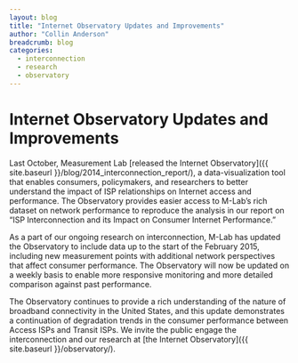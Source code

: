```yaml
---
layout: blog
title: "Internet Observatory Updates and Improvements"
author: "Collin Anderson"
breadcrumb: blog
categories:
  - interconnection
  - research
  - observatory
---
```


# Internet Observatory Updates and Improvements

Last October, Measurement Lab [released the Internet Observatory]({{ site.baseurl }}/blog/2014_interconnection_report/), a data-visualization tool that enables consumers, policymakers, and researchers to better understand the impact of ISP relationships on Internet access and performance. The Observatory provides easier access to M-Lab’s rich dataset on network performance to reproduce the analysis in our report on “ISP Interconnection and its Impact on Consumer Internet Performance.”

<!--more-->

As a part of our ongoing research on interconnection, M-Lab has updated the Observatory to include data up to the start of the February 2015, including new measurement points with additional network perspectives that affect consumer performance. The Observatory will now be updated on a weekly basis to enable more responsive monitoring and more detailed comparison against past performance.

The Observatory continues to provide a rich understanding of the nature of broadband connectivity in the United States, and this update demonstrates a continuation of degradation trends in the consumer performance between Access ISPs and Transit ISPs. We invite the public engage the interconnection and our research at [the Internet Observatory]({{ site.baseurl }}/observatory/).
